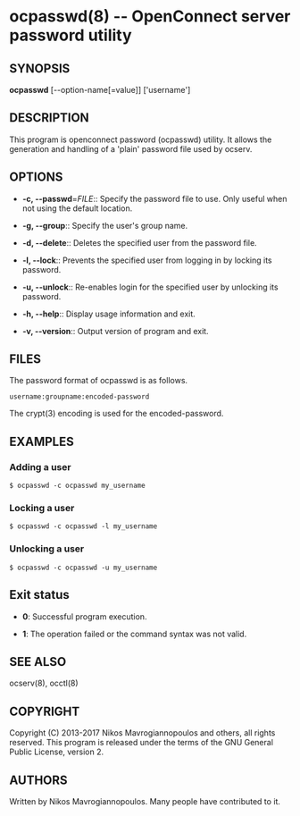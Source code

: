 # ocpasswd(8) -- OpenConnect server password utility

## SYNOPSIS
**ocpasswd** [--option-name[=value]] ['username']


## DESCRIPTION
This  program is openconnect password (ocpasswd) utility. It allows the generation
and handling of a 'plain' password file used by ocserv.

## OPTIONS

  * **-c, --passwd**=_FILE_::
    Specify the password file to use. Only useful when not using the default
    location.

  * **-g, --group**::
    Specify the user's group name.

  * **-d, --delete**::
    Deletes the specified user from the password file.

  * **-l, --lock**::
    Prevents the specified user from logging in by locking its password.

  * **-u, --unlock**::
    Re-enables login for the specified user by unlocking its password.

  * **-h, --help**::
    Display usage information and exit.

  * **-v, --version**::
    Output version of program and exit.

## FILES
The password format of ocpasswd is as follows.

```
username:groupname:encoded-password
```

The crypt(3) encoding is used for the encoded-password.

## EXAMPLES

### Adding a user

```
$ ocpasswd -c ocpasswd my_username
```

### Locking a user

```
$ ocpasswd -c ocpasswd -l my_username
```

### Unlocking a user

```
$ ocpasswd -c ocpasswd -u my_username
```

## Exit status

  * **0**:
    Successful program execution.

  * **1**:
    The operation failed or the command syntax was not valid.

## SEE ALSO

ocserv(8), occtl(8)

## COPYRIGHT
Copyright (C) 2013-2017 Nikos Mavrogiannopoulos and others, all rights reserved.
This program is released under the terms of the GNU General Public License, version 2.

## AUTHORS
Written by Nikos Mavrogiannopoulos. Many people have
contributed to it.

